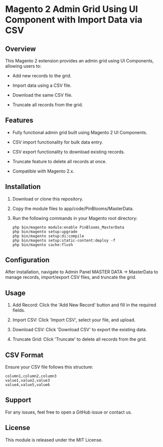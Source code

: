 # Magento 2 Admin Grid Using UI Component with Import Data via CSV

## Overview

This Magento 2 extension provides an admin grid using UI Components, allowing users to:

- Add new records to the grid.

- Import data using a CSV file.

- Download the same CSV file.

- Truncate all records from the grid.

## Features

- Fully functional admin grid built using Magento 2 UI Components.

- CSV import functionality for bulk data entry.

- CSV export functionality to download existing records.

- Truncate feature to delete all records at once.

- Compatible with Magento 2.x.

## Installation

1. Download or clone this repository.

2. Copy the module files to app/code/PinBlooms/MasterData.

3. Run the following commands in your Magento root directory:
   ```
   php bin/magento module:enable PinBlooms_MasterData
   php bin/magento setup:upgrade
   php bin/magento setup:di:compile
   php bin/magento setup:static-content:deploy -f
   php bin/magento cache:flush
   ```
## Configuration

After installation, navigate to Admin Panel MASTER DATA → MasterData to manage records, import/export CSV files, and truncate the grid.

## Usage

1. Add Record: Click the 'Add New Record' button and fill in the required fields.

2. Import CSV: Click 'Import CSV', select your file, and upload.

3. Download CSV: Click 'Download CSV' to export the existing data.

4. Truncate Grid: Click 'Truncate' to delete all records from the grid.

## CSV Format

Ensure your CSV file follows this structure:
```
column1,column2,column3
value1,value2,value3
value4,value5,value6
```
## Support

For any issues, feel free to open a GitHub issue or contact us.

## License

This module is released under the MIT License.
